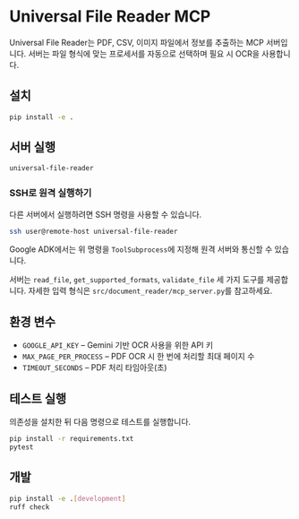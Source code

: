 # Universal File Reader MCP

Universal File Reader는 PDF, CSV, 이미지 파일에서 정보를 추출하는 MCP 서버입니다. 서버는 파일 형식에 맞는 프로세서를 자동으로 선택하며 필요 시 OCR을 사용합니다.

## 설치

```bash
pip install -e .
```

## 서버 실행

```bash
universal-file-reader
```

### SSH로 원격 실행하기

다른 서버에서 실행하려면 SSH 명령을 사용할 수 있습니다.

```bash
ssh user@remote-host universal-file-reader
```

Google ADK에서는 위 명령을 `ToolSubprocess`에 지정해 원격 서버와
통신할 수 있습니다.

서버는 `read_file`, `get_supported_formats`, `validate_file` 세 가지 도구를 제공합니다. 자세한 입력 형식은 `src/document_reader/mcp_server.py`를 참고하세요.

## 환경 변수

- `GOOGLE_API_KEY` – Gemini 기반 OCR 사용을 위한 API 키
- `MAX_PAGE_PER_PROCESS` – PDF OCR 시 한 번에 처리할 최대 페이지 수
- `TIMEOUT_SECONDS` – PDF 처리 타임아웃(초)

## 테스트 실행

의존성을 설치한 뒤 다음 명령으로 테스트를 실행합니다.

```bash
pip install -r requirements.txt
pytest
```

## 개발

```bash
pip install -e .[development]
ruff check
```
